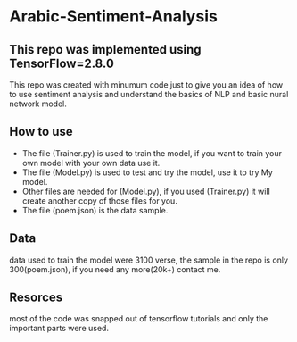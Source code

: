 # Arabic-Sentiment-Analysis

## This repo was implemented using TensorFlow=2.8.0

This repo was created with minumum code just to give you an idea of how to use sentiment analysis and understand the basics of NLP and basic nural network model.

## How to use
* The file (Trainer.py) is used to train the model, if you want to train your own model with your own data use it.
* The file (Model.py) is used to test and try the model, use it to try My model.
* Other files are needed for (Model.py), if you used (Trainer.py) it will create another copy of those files for you.
* The file (poem.json) is the data sample.

## Data
data used to train the model were 3100 verse, the sample in the repo is only 300(poem.json), if you need any more(20k+) contact me.

## Resorces 
most of the code was snapped out of tensorflow tutorials and only the important parts were used.

